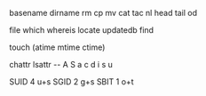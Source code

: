 basename dirname
rm cp mv
cat tac nl
head tail
od

file
which
whereis
locate updatedb
find

touch (atime mtime ctime)

chattr
lsattr
-- A S a c d i s u

SUID 4 u+s
SGID 2 g+s
SBIT 1 o+t